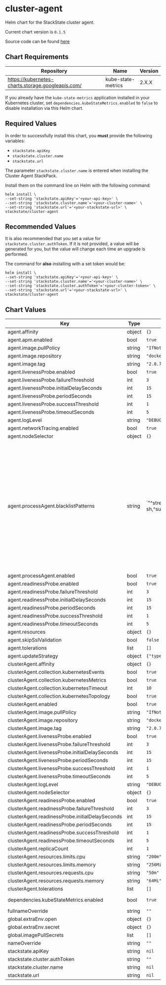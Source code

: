 cluster-agent
=============
Helm chart for the StackState cluster agent.

Current chart version is `0.1.5`

Source code can be found [here](https://github.com/StackVista/stackstate-agent)

## Chart Requirements

| Repository | Name | Version |
|------------|------|---------|
| https://kubernetes-charts.storage.googleapis.com/ | kube-state-metrics | 2.X.X |

If you already have the `kube-state-metrics` application installed in your Kubernetes cluster, set `dependencies.kubeStateMetrics.enabled` to `false` to disable installation via this Helm chart.

## Required Values

In order to successfully install this chart, you **must** provide the following variables:

* `stackstate.apiKey`
* `stackstate.cluster.name`
* `stackstate.url`

The parameter `stackstate.cluster.name` is entered when installing the Cluster Agent StackPack.

Install them on the command line on Helm with the following command:

```shell
helm install \
--set-string 'stackstate.apiKey'='<your-api-key>' \
--set-string 'stackstate.cluster.name'='<your-cluster-name>' \
--set-string 'stackstate.url'='<your-stackstate-url>' \
stackstate/cluster-agent
```

## Recommended Values

It is also recommended that you set a value for `stackstate.cluster.authToken`. If it is not provided, a value will be generated for you, but the value will change each time an upgrade is performed.

The command for **also** installing with a set token would be:

```shell
helm install \
--set-string 'stackstate.apiKey'='<your-api-key>' \
--set-string 'stackstate.cluster.name'='<your-cluster-name>' \
--set-string 'stackstate.cluster.authToken'='<your-cluster-token>' \
--set-string 'stackstate.url'='<your-stackstate-url>' \
stackstate/cluster-agent
```

## Chart Values

| Key | Type | Default | Description |
|-----|------|---------|-------------|
| agent.affinity | object | `{}` | Affinity settings for pod assignment. |
| agent.apm.enabled | bool | `true` | Enable / disable the agent APM module. |
| agent.image.pullPolicy | string | `"IfNotPresent"` | Default container image pull policy. |
| agent.image.repository | string | `"docker.io/stackstate/stackstate-agent-2"` | Base container image registry. |
| agent.image.tag | string | `"2.0.7"` | Default container image tag. |
| agent.livenessProbe.enabled | bool | `true` | Enable use of livenessProbe check. |
| agent.livenessProbe.failureThreshold | int | `3` | `failureThreshold` for the liveness probe. |
| agent.livenessProbe.initialDelaySeconds | int | `15` | `initialDelaySeconds` for the liveness probe. |
| agent.livenessProbe.periodSeconds | int | `15` | `periodSeconds` for the liveness probe. |
| agent.livenessProbe.successThreshold | int | `1` | `successThreshold` for the liveness probe. |
| agent.livenessProbe.timeoutSeconds | int | `5` | `timeoutSeconds` for the liveness probe. |
| agent.logLevel | string | `"DEBUG"` | Logging level for agent processes. |
| agent.networkTracing.enabled | bool | `true` | Enable / disable the agent network tracing module. |
| agent.nodeSelector | object | `{}` | Node labels for pod assignment. |
| agent.processAgent.blacklistPatterns | string | `"^stress,^-bash,^-sh,^su$,^/lib/systemd/,^/usr/lib/systemd/,^pickup,^/sbin/,^/usr/sbin/,^qmgr,^sshd:,^/usr/bin/vi(?:m|m.basic)?\\s,^/usr/bin/tail,^\\(sd-pam\\),^/compose-controller\\s,^/api-server,^containerd-shim,^docker-container-shim,^docker-containerd,^docker-containerd-shim,^pause,^/pause,^/usr/lib/accountsservice/accounts-daemon,^/usr/sbin/acpid,^/adapter,^/sbin/agetty,^/bin/alertmanager*,^/usr/bin/amazon-ssm-agent,^/usr/lib/at-spi2-core/at-spi-bus-launcher,^/usr/lib/at-spi2-core/at-spi2-registryd,^atlantis,^avahi-daemon.,^awk,^/app/aws-k8s-agent,^bash,^/bin/bash,^/usr/bin/bash,^sh,^/bin/sh,^/usr/bin/sh,^/bin/busybox,^/usr/lib/bluetooth/bluetoothd,^/app/cmd/cainjector/cainjector,^calico-node,^calico-typha,^/bin/chaoskube,^./cluster-autoscaler,^/usr/lib/colord/colord,^/configmap-reload,^/usr/bin/containerd,^./controller,^/coredns,^/usr/sbin/cron,^crond,^/usr/sbin/cupsd,^/usr/bin/dbus-daemon,^/usr/lib/dconf/dconf-service,^/sbin/dhclient,^/usr/sbin/dnsmasq,^/usr/bin/dockerd,^dotnet,^.*dumb-init,^/usr/bin/exporter,^external-dns,^/usr/lib/x86_64-linux-gnu/fwupd/fwupd,^/usr/bin/ghostunnel,^/usr/lib/gvfs/gvfsd-fuse,^/usr/lib/gvfs/gvfsd,^.*indicator-application/indicator-application-service,^.*indicator-bluetooth/indicator-bluetooth-service,^.*indicator-datetime/indicator-datetime-service,^.*indicator-keyboard/indicator-keyboard-service,^.*indicator-messages/indicator-messages-service,^.*indicator-power/indicator-power-service,^.*indicator-session/indicator-session-service,^.indicator-sound/indicator-sound-service,^/bin/IngressMonitorController,^/sbin/init,^/usr/sbin/irqbalance,^/go/bin/kube-eagle,^kube-proxy,^/kube-state-metrics,^kube2iam,^lightdm,^/usr/bin/lsmd,^/sbin/lvmetad,^/usr/libexec/postfix/master,^/metrics-server,^/usr/sbin/ModemManager,^/usr/sbin/NetworkManager,^/nginx-ingress-controller,^nm-applet,^/usr/bin/kubelet,^/usr/sbin/lightdm,^/bin/node_exporter,^/usr/lib/x86_64-linux-gnu/notify-osd,^/bin/oauth2_proxy,^/usr/lib/policykit-1/polkitd,^/usr/bin/pulseaudio,^rescheduler,^/usr/sbin/rsyslogd,^/usr/lib/rtkit/rtkit-daemon,^ruby,^/usr/local/bin/ruby,^runsv,^/usr/bin/runsvdir,^/home/weave/runsvinit,^/bin/operator,^s6-format-filter,^s6-supervise,^s6-svscan,^s6-,^sleep,^/usr/sbin/sshd,^./lib/systemd/systemd-journald,^/lib/systemd/systemd-logind,^/lib/systemd/systemd-timesyncd,^./lib/systemd/systemd-udevd,^/lib/systemd/systemd,^tail,^/usr/sbin/thermald,^/tiller,^/usr/bin/tini,^tini,^/usr/lib/udisks2/udisksd,^/usr/sbin/unity-greeter,^.*unity-settings-daemon,^/usr/bin/unpigz,^/usr/lib/upower/upowerd,^upstart,^/app/cmd/webhook/webhook,^/usr/bin/whoopsie,^/sbin/wpa_supplicant,^/usr/lib/xorg/Xorg"` | Patterns to ignore when sending processes to StackState. |
| agent.processAgent.enabled | bool | `true` | Enable / disable the agent process agent module. |
| agent.readinessProbe.enabled | bool | `true` | Enable use of readinessProbe check. |
| agent.readinessProbe.failureThreshold | int | `3` | `failureThreshold` for the readiness probe. |
| agent.readinessProbe.initialDelaySeconds | int | `15` | `initialDelaySeconds` for the readiness probe. |
| agent.readinessProbe.periodSeconds | int | `15` | `periodSeconds` for the readiness probe. |
| agent.readinessProbe.successThreshold | int | `1` | `successThreshold` for the readiness probe. |
| agent.readinessProbe.timeoutSeconds | int | `5` | `timeoutSeconds` for the readiness probe. |
| agent.resources | object | `{}` | Resources for agent pods. |
| agent.skipSslValidation | bool | `false` | Set to true if self signed certificates are used. |
| agent.tolerations | list | `[]` | Toleration labels for pod assignment. |
| agent.updateStrategy | object | `{"type":"RollingUpdate"}` | The update strategy for the DaemonSet object. |
| clusterAgent.affinity | object | `{}` | Affinity settings for pod assignment. |
| clusterAgent.collection.kubernetesEvents | bool | `true` | Enable / disable the cluster agent events collection. |
| clusterAgent.collection.kubernetesMetrics | bool | `true` | Enable / disable the cluster agent metrics collection. |
| clusterAgent.collection.kubernetesTimeout | int | `10` | Default timeout (in seconds) when obtaining informaton from the Kubernetes API. |
| clusterAgent.collection.kubernetesTopology | bool | `true` | Enable / disable the cluster agent topology collection. |
| clusterAgent.enabled | bool | `true` | Enable / disable the cluster agent. |
| clusterAgent.image.pullPolicy | string | `"IfNotPresent"` | Default container image pull policy. |
| clusterAgent.image.repository | string | `"docker.io/stackstate/stackstate-cluster-agent"` | Base container image registry. |
| clusterAgent.image.tag | string | `"2.0.7"` | Default container image tag. |
| clusterAgent.livenessProbe.enabled | bool | `true` | Enable use of livenessProbe check. |
| clusterAgent.livenessProbe.failureThreshold | int | `3` | `failureThreshold` for the liveness probe. |
| clusterAgent.livenessProbe.initialDelaySeconds | int | `15` | `initialDelaySeconds` for the liveness probe. |
| clusterAgent.livenessProbe.periodSeconds | int | `15` | `periodSeconds` for the liveness probe. |
| clusterAgent.livenessProbe.successThreshold | int | `1` | `successThreshold` for the liveness probe. |
| clusterAgent.livenessProbe.timeoutSeconds | int | `5` | `timeoutSeconds` for the liveness probe. |
| clusterAgent.logLevel | string | `"DEBUG"` | Logging level for agent processes. |
| clusterAgent.nodeSelector | object | `{}` | Node labels for pod assignment. |
| clusterAgent.readinessProbe.enabled | bool | `true` | Enable use of readinessProbe check. |
| clusterAgent.readinessProbe.failureThreshold | int | `3` | `failureThreshold` for the readiness probe. |
| clusterAgent.readinessProbe.initialDelaySeconds | int | `15` | `initialDelaySeconds` for the readiness probe. |
| clusterAgent.readinessProbe.periodSeconds | int | `15` | `periodSeconds` for the readiness probe. |
| clusterAgent.readinessProbe.successThreshold | int | `1` | `successThreshold` for the readiness probe. |
| clusterAgent.readinessProbe.timeoutSeconds | int | `5` | `timeoutSeconds` for the readiness probe. |
| clusterAgent.replicaCount | int | `1` | Number of replicas of the cluster agent to deploy. |
| clusterAgent.resources.limits.cpu | string | `"200m"` | CPU resource limits. |
| clusterAgent.resources.limits.memory | string | `"256Mi"` | Memory resource limits. |
| clusterAgent.resources.requests.cpu | string | `"50m"` | CPU resource requests. |
| clusterAgent.resources.requests.memory | string | `"64Mi"` | Memory resource requests. |
| clusterAgent.tolerations | list | `[]` | Toleration labels for pod assignment. |
| dependencies.kubeStateMetrics.enabled | bool | `true` | Whether or not to install the `kube-state-metrics` Deployment along with the StackState cluster agent. Set to `false` if you have `kube-state-metrics` already installed on the cluster. |
| fullnameOverride | string | `""` | Override the fullname of the chart. |
| global.extraEnv.open | object | `{}` | Extra open environment variables to inject into pods. |
| global.extraEnv.secret | object | `{}` | Extra secret environment variables to inject into pods via a `Secret` object. |
| global.imagePullSecrets | list | `[]` | Secrets / credentials needed for container image registry. |
| nameOverride | string | `""` | Override the name of the chart. |
| stackstate.apiKey | string | `nil` | **PROVIDE YOUR API KEY HERE** API key to be used by the StackState agent. |
| stackstate.cluster.authToken | string | `""` | Provide a token to enable secure communication between the agent and the cluster agent. |
| stackstate.cluster.name | string | `nil` | **PROVIDE KUBERNETES CLUSTER NAME HERE** Name of the Kubernetes cluster where the agent will be installed. |
| stackstate.url | string | `nil` | **PROVIDE STACKSTATE URL HERE** URL of the StackState installation to receive data from the agent. |
